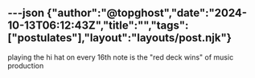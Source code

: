 ---json
{"author":"@topghost","date":"2024-10-13T06:12:43Z","title":"","tags":["postulates"],"layout":"layouts/post.njk"}
---
playing the hi hat on every 16th note is the &#x22;red deck wins&#x22; of music production
